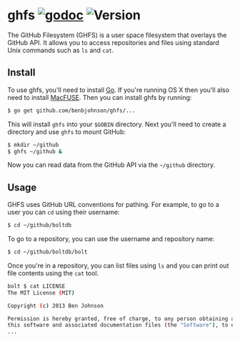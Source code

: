 ghfs [![godoc](https://godoc.org/github.com/benbjohnson/ghfs?status.png)](https://godoc.org/github.com/benbjohnson/ghfs) ![Version](http://img.shields.io/badge/alpha-red.png)
====

The GitHub Filesystem (GHFS) is a user space filesystem that overlays the
GitHub API. It allows you to access repositories and files using standard
Unix commands such as `ls` and `cat`.


## Install

To use ghfs, you'll need to install [Go][go]. If you're running OS X then you'll
also need to install [MacFUSE][macfuse]. Then you can install ghfs by running:

```sh
$ go get github.com/benbjohnson/ghfs/...
```

This will install `ghfs` into your `$GOBIN` directory. Next you'll need to
create a directory and use `ghfs` to mount GitHub:

```sh
$ mkdir ~/github
$ ghfs ~/github &
```

Now you can read data from the GitHub API via the `~/github` directory.

[go]: https://golang.org
[macfuse]: https://osxfuse.github.io


## Usage

GHFS uses GitHub URL conventions for pathing. For example, to go to a user
you can `cd` using their username:

```sh
$ cd ~/github/boltdb
```

To go to a repository, you can use the username and repository name:

```sh
$ cd ~/github/boltdb/bolt
```

Once you're in a repository, you can list files using `ls` and you can print
out file contents using the `cat` tool.

```sh
bolt $ cat LICENSE
The MIT License (MIT)

Copyright (c) 2013 Ben Johnson

Permission is hereby granted, free of charge, to any person obtaining a copy of
this software and associated documentation files (the "Software"), to deal in
...
```



